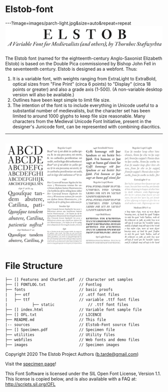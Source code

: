 # Elstob-font
---?image=images/parch-light.jpg&size=auto&repeat=repeat
![Elstob Header](images/Elstob_Header.png)

The Elstob font (named for the eighteenth-century Anglo-Saxonist Elizabeth Elstob) is based on the Double Pica commissioned by Bishop John Fell in the seventeenth century. Elstob is designed as a webfont. Thus:
1. It is a variable font, with weights ranging from ExtraLight to ExtraBold, optical sizes from "Fine Print" (circa 6 points) to "Display" (circa 18 points or greater) and also a grade axis (1-500). (A non-variable desktop version will also be available.)
2. Outlines have been kept simple to limit file size.
4. The intention of the font is to include everything in Unicode useful to a substantial number of medievalists, but the character set has been limited to around 1000 glyphs to keep file size reasonable. Many characters from the Medieval Unicode Font Initiative, present in the designer's Junicode font, can be represented with combining diacritics.

---
![Elstob Sample](images/Specimen_Image.png)
---

# File Structure
```
├── [] Features and CharSet.pdf  // Character set samples
├── [] FONTLOG.txt               // Fontlog
├── fonts                        // basic proofs
|   ├── otf                      // .otf font files
|   ├── ttf                      // variable .ttf font files
|   		├── static               // .ttf font files
├── [] index.html                // Variable font sample file
├── [] OFL.txt                   // LICENCE
├── README.md                    // This file
|-- sources                      // Elstob-Font source files
├── [] Specimen.pdf              // Specimen file
├── utilities                    // Utility files
├── webfiles                     // Web fonts and demo files
├── images                       // Specimen images
```

Copyright 2020 The Elstob Project Authors (b.tarde@gmail.com)

Visit the [specimen page](https://psb1558.github.io/Elstob-font/)!

This Font Software is licensed under the SIL Open Font License, Version 1.1.
This license is copied below, and is also available with a FAQ at:
http://scripts.sil.org/OFL
